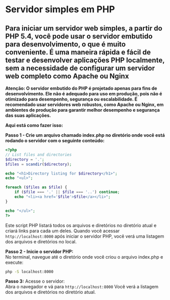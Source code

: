 # Servidor simples em PHP

## Para iniciar um servidor web simples, a partir do PHP 5.4, você pode usar o servidor embutido para desenvolvimento, o que é muito conveniente. É uma maneira rápida e fácil de testar e desenvolver aplicações PHP localmente, sem a necessidade de configurar um servidor web completo como Apache ou Nginx

**Atenção: O servidor embutido do PHP é projetado apenas para fins de desenvolvimento. Ele não é adequado para uso em produção, pois não é otimizado para desempenho, segurança ou escalabilidade. É recomendado usar servidores web robustos, como Apache ou Nginx, em ambientes de produção para garantir melhor desempenho e segurança das suas aplicações.**

**Aqui está como fazer isso:**

**Passo 1 - Crie um arquivo chamado index.php no diretório onde você está rodando o servidor com o seguinte conteúdo:**

```PHP
<?php
// List files and directories
$directory = '.';
$files = scandir($directory);

echo "<h1>Directory listing for $directory</h1>";
echo "<ul>";

foreach ($files as $file) {
    if ($file === '.' || $file === '..') continue;
    echo "<li><a href='$file'>$file</a></li>";
}

echo "</ul>";
?>
```

Este script PHP listará todos os arquivos e diretórios no diretório atual e criará links para cada um deles. Quando você acessar `http://localhost:8000` após iniciar o servidor PHP, você verá uma listagem dos arquivos e diretórios no local.

**Passo 2 - Inicie o servidor PHP:**  
No terminal, navegue até o diretório onde você criou o arquivo index.php e execute:

```BASH
php -S localhost:8000
```

**Passo 3:** Acesse o servidor:  
Abra o navegador e vá para `http://localhost:8000` Você verá a listagem dos arquivos e diretórios no diretório atual.
